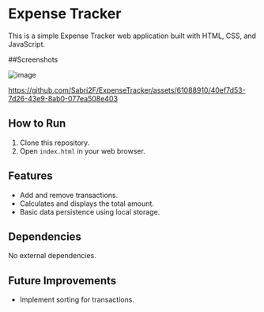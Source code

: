 # Expense Tracker

This is a simple Expense Tracker web application built with HTML, CSS, and JavaScript.

##Screenshots

![image](https://github.com/Sabri2F/ExpenseTracker/assets/61088910/7ef77bda-b9e4-4b39-a064-dd2ca5e4cfa0)

https://github.com/Sabri2F/ExpenseTracker/assets/61088910/40ef7d53-7d26-43e9-8ab0-077ea508e403


## How to Run

1. Clone this repository.
2. Open `index.html` in your web browser.

## Features

- Add and remove transactions.
- Calculates and displays the total amount.
- Basic data persistence using local storage.

## Dependencies

No external dependencies.

## Future Improvements

- Implement sorting for transactions.
